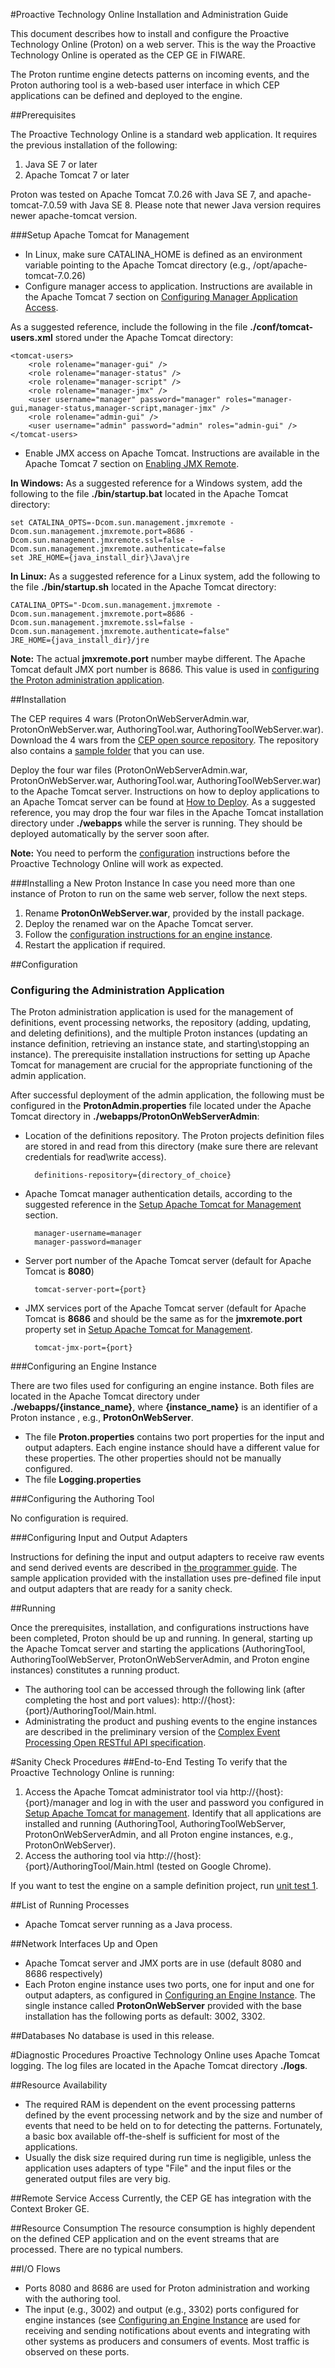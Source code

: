 #Proactive Technology Online Installation and Administration Guide

This document describes how to install and configure the Proactive Technology Online (Proton) on a web server. This is the way the Proactive Technology Online is operated as the CEP GE in FIWARE. 

The Proton runtime engine detects patterns on incoming events, and the Proton authoring tool is a web-based user interface in which CEP applications can be defined and deployed to the engine.

##Prerequisites

The Proactive Technology Online is a standard web application. It requires the previous installation of the following:

1. Java SE 7 or later
2. Apache Tomcat 7 or later  

Proton was tested on Apache Tomcat 7.0.26 with Java SE 7, and apache-tomcat-7.0.59 with Java SE 8. Please note that newer Java version requires newer apache-tomcat version.

###<a name="setup"></a>Setup Apache Tomcat for Management
* In Linux, make sure CATALINA_HOME is defined as an environment variable pointing to the Apache Tomcat directory (e.g., /opt/apache-tomcat-7.0.26)
* Configure manager access to application. Instructions are available in the Apache Tomcat 7 section on [Configuring Manager Application Access]. 

As a suggested reference, include the following in the file  **./conf/tomcat-users.xml** stored under the Apache Tomcat directory:

    <tomcat-users>
        <role rolename="manager-gui" />
        <role rolename="manager-status" />
        <role rolename="manager-script" />
        <role rolename="manager-jmx" />
        <user username="manager" password="manager" roles="manager-gui,manager-status,manager-script,manager-jmx" />
        <role rolename="admin-gui" />
        <user username="admin" password="admin" roles="admin-gui" /> 
    </tomcat-users>

* Enable JMX access on Apache Tomcat. Instructions are available in the Apache Tomcat 7 section on [Enabling JMX Remote]. 

**In Windows:** As a suggested reference for a Windows system, add the following to the file  **./bin/startup.bat** located in the Apache Tomcat directory:
 
    set CATALINA_OPTS=-Dcom.sun.management.jmxremote -Dcom.sun.management.jmxremote.port=8686 -Dcom.sun.management.jmxremote.ssl=false -Dcom.sun.management.jmxremote.authenticate=false
    set JRE_HOME={java_install_dir}\Java\jre

**In Linux:** As a suggested reference for a Linux system, add the following to the file **./bin/startup.sh** located in the Apache Tomcat directory: 

    CATALINA_OPTS="-Dcom.sun.management.jmxremote -Dcom.sun.management.jmxremote.port=8686 -Dcom.sun.management.jmxremote.ssl=false -Dcom.sun.management.jmxremote.authenticate=false"
    JRE_HOME={java_install_dir}/jre

**Note:** The actual **jmxremote.port** number maybe different. The Apache Tomcat default JMX port number is 8686. This value is used in [configuring the Proton administration application](#config-admin-app).

##Installation

The CEP requires 4 wars (ProtonOnWebServerAdmin.war, ProtonOnWebServer.war, AuthoringTool.war, AuthoringToolWebServer.war).
Download the 4 wars from the [CEP open source repository]. The repository also contains a [sample folder] that you can use.

Deploy the four war files (ProtonOnWebServerAdmin.war, ProtonOnWebServer.war, AuthoringTool.war, AuthoringToolWebServer.war) to the Apache Tomcat server. 
Instructions on how to deploy applications to an Apache Tomcat server can be found at [How to Deploy]. As a suggested reference, you may drop the four war files in the Apache Tomcat installation directory under **./webapps** while the server is running. They should be deployed automatically by the server soon after. 

**Note:** You need to perform the [configuration](#config) instructions before the Proactive Technology Online will work as expected.

###Installing a New Proton Instance
In case you need more than one instance of Proton to run on the same web server, follow the next steps.
1. Rename **ProtonOnWebServer.war**, provided by the install package.
2. Deploy the renamed war on the Apache Tomcat server.
3. Follow the [configuration instructions for an engine instance](#config-engine). 
4. Restart the application if required.

##<a name="config"></a>Configuration

### <a name="config-admin-app"></a> Configuring the Administration Application

The Proton administration application is used for the management of definitions, event processing networks, the repository (adding, updating, and deleting definitions), and the multiple Proton instances (updating an instance definition, retrieving an instance state, and starting\stopping an instance). The prerequisite installation instructions for setting up Apache Tomcat for management are crucial for the appropriate functioning of the admin application. 

After successful deployment of the admin application, the following must be configured in the **ProtonAdmin.properties** file located under the Apache Tomcat directory in **./webapps/ProtonOnWebServerAdmin**:

* Location of the definitions repository. The Proton projects definition files are stored in and read from this directory (make sure there are relevant credentials for read\write access).

        definitions-repository={directory_of_choice}

* Apache Tomcat manager authentication details, according to the suggested reference in the [Setup Apache Tomcat for Management](#setup) section.

        manager-username=manager
        manager-password=manager 

* Server port number of the Apache Tomcat server (default for Apache Tomcat is **8080**)

        tomcat-server-port={port}

* JMX services port of the Apache Tomcat server (default for Apache Tomcat is **8686** and should be the same as for the **jmxremote.port** property set in [Setup Apache Tomcat for Management](#setup).

        tomcat-jmx-port={port}

###<a name="config-engine"></a>Configuring an Engine Instance 

There are two files used for configuring an engine instance. Both files are located in the Apache Tomcat directory under **./webapps/{instance_name}**, where **{instance_name}** is an identifier of a Proton instance , e.g., **ProtonOnWebServer**.

* The file **Proton.properties** contains two port properties for the input and output adapters. Each engine instance should have a different value for these properties. The other properties should not be manually configured.
* The file **Logging.properties**

###Configuring the Authoring Tool

No configuration is required.

###Configuring Input and Output Adapters

Instructions for defining the input and output adapters to receive raw events and send derived events are described in [the programmer guide]. The sample application provided with the installation uses pre-defined file input and output adapters that are ready for a sanity check.

##Running

Once the prerequisites, installation, and configurations instructions have been completed, Proton should be up and running. In general, starting up the Apache Tomcat server and starting the applications (AuthoringTool, AuthoringToolWebServer, ProtonOnWebServerAdmin, and Proton engine instances) constitutes a running product.

* The authoring tool can be accessed through the following link (after completing the host and port values): http://{host}:{port}/AuthoringTool/Main.html.
* Administrating the product and pushing events to the engine instances are described in the preliminary version of the [Complex Event Processing Open RESTful API specification]. 

#Sanity Check Procedures
##End-to-End Testing
To verify that the Proactive Technology Online is running:

1. Access the Apache Tomcat administrator tool via http://{host}:{port}/manager and log in with the user and password you configured in [Setup Apache Tomcat for management](#setup). Identify that all applications are installed and running (AuthoringTool, AuthoringToolWebServer, ProtonOnWebServerAdmin, and all Proton engine instances, e.g., ProtonOnWebServer).
2. Access the authoring tool via http://{host}:{port}/AuthoringTool/Main.html (tested on Google Chrome).

If you want to test the engine on a sample definition project, run [unit test 1]. 

##List of Running Processes
* Apache Tomcat server running as a Java process.

##Network Interfaces Up and Open
* Apache Tomcat server and JMX ports are in use (default 8080 and 8686 respectively)
* Each Proton engine instance uses two ports, one for input and one for output adapters, as configured in [Configuring an Engine Instance](#config-engine). The single instance called **ProtonOnWebServer** provided with the base installation has the following ports as default: 3002, 3302.

##Databases
No database is used in this release.

#Diagnostic Procedures
Proactive Technology Online uses Apache Tomcat logging. The log files are located in the Apache Tomcat directory **./logs**. 

##Resource Availability
* The required RAM is dependent on the event processing patterns defined by the event processing network and by the size and number of events that need to be held on to for detecting the patterns. Fortunately, a basic box available off-the-shelf is sufficient for most of the applications.
* Usually the disk size required during run time is negligible, unless the application uses adapters of type "File" and the input files or the generated output files are very big.

##Remote Service Access
Currently, the CEP GE has integration with the Context Broker GE.

##Resource Consumption
The resource consumption is highly dependent on the defined CEP application and on the event streams that are processed. There are no typical numbers.

##I/O Flows
* Ports 8080 and 8686 are used for Proton administration and working with the authoring tool.
* The input (e.g., 3002) and output (e.g., 3302) ports configured for engine instances (see [Configuring an Engine Instance](#config-engine) are used for receiving and sending notifications about events and integrating with other systems as producers and consumers of events. Most traffic is observed on these ports.



[Configuring Manager Application Access]: http://tomcat.apache.org/tomcat-7.0-doc/manager-howto.html#Configuring_Manager_Application_Access
[Enabling JMX Remote]: http://tomcat.apache.org/tomcat-7.0-doc/monitoring.html#Enabling_JMX_Remote
[How to Deploy]: http://tomcat.apache.org/tomcat-7.0-doc/deployer-howto.html
[CEP open source repository]: https://github.com/ishkin/Proton/tree/master/artifacts
[sample folder]: https://github.com/ishkin/Proton/tree/master/documentation/sample 
[the programmer guide]: https://forge.fi-ware.org/plugins/mediawiki/wiki/fiware/index.php/CEP_GE_-_IBM_Proactive_Technology_Online_User_and_Programmer_Guide#Programmer_Guide
[Complex Event Processing Open RESTful API specification]: https://forge.fiware.org/plugins/mediawiki/wiki/fiware/index.php/Complex_Event_Processing_Open_RESTful_API_Specification_(PRELIMINARY)
[unit test 1]: https://forge.fi-ware.org/plugins/mediawiki/wiki/fiware/index.php/CEP_GE_-_IBM_Proactive_Technology_Online_Unit_Testing_Plan#Unit_Test_1 
